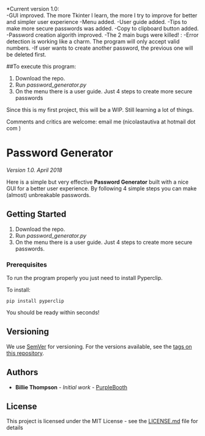 
*Current version 1.0:  
-GUI improved.  The more Tkinter I learn, the more I try to improve for better and simpler user experience
-Menu added.
-User guide added.
-Tips to make more secure passwords was added.
-Copy to clipboard button added.
-Password creation algorith improved.
-The 2 main bugs were killed!  :
    -Error detection is working like a charm.  The program will only accept valid numbers.
    -If user wants to create another password, the previous one will be deleted first.

    
##To execute this program:  
1.  Download the repo.
2.  Run *password_generator.py*
3.  On the menu there is a user guide.  Just 4 steps to create more secure passwords
  
    
Since this is my first project, this will be a WIP.  Still learning a lot of things.  


Comments and critics are welcome: email me (nicolastautiva      at     hotmail dot  com )





# Password Generator
*Version 1.0.   April 2018*

Here is a simple but very effective **Password Generator** built with a nice GUI for a better user experience.  By following 4 simple steps you can make (almost) unbreakable passwords.

## Getting Started

1.  Download the repo.
2.  Run *password_generator.py*
3.  On the menu there is a user guide.  Just 4 steps to create more secure passwords.

### Prerequisites

To run the program properly you just need to install Pyperclip.

To install:
```
pip install pyperclip
```

You should be ready within seconds!




## Versioning

We use [SemVer](http://semver.org/) for versioning. For the versions available, see the [tags on this repository](https://github.com/your/project/tags). 

## Authors

* **Billie Thompson** - *Initial work* - [PurpleBooth](https://github.com/PurpleBooth)


## License

This project is licensed under the MIT License - see the [LICENSE.md](LICENSE.md) file for details


